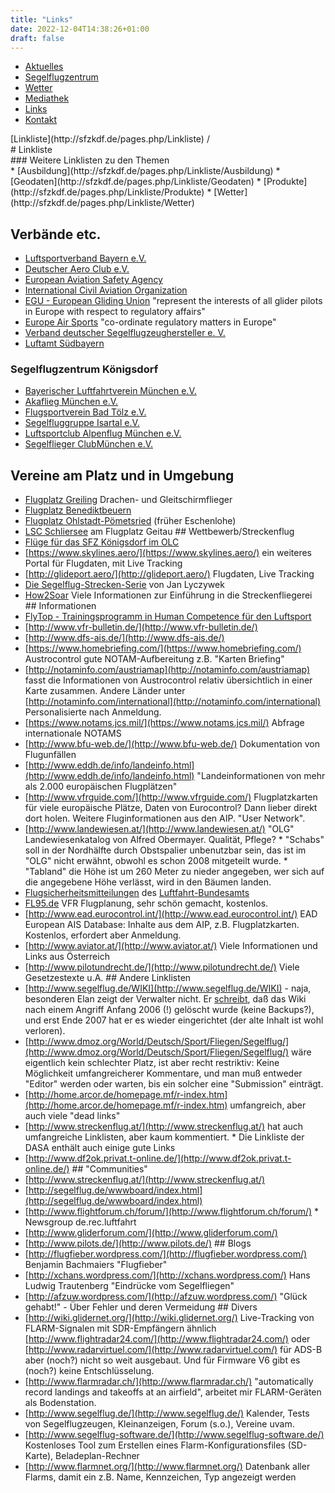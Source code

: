 ```yaml
---
title: "Links"
date: 2022-12-04T14:38:26+01:00
draft: false
---
```



* [Aktuelles](http://sfzkdf.de/pages.php/Aktuelles/Aktuelles) 
* [Segelflugzentrum](http://sfzkdf.de/pages.php/Front/Segelflugzentrum) 
* [Wetter](http://sfzkdf.de/pages.php/Front/Wetter)
* [Mediathek](http://sfzkdf.de/pages.php/Mediathek/Mediathek) 
* [Links](http://sfzkdf.de/pages.php/Linkliste/Linkliste) 
* [Kontakt](http://sfzkdf.de/pages.php/Front/Kontakt)

<div class="pagegroup">[Linkliste](http://sfzkdf.de/pages.php/Linkliste) /</div>

<div id="wikititle"># Linkliste</div>

<div id="wikitext">

<div class="linkbox">

<div class="inbox">### Weitere Linklisten zu den Themen

<div class="fpltitle">* [Ausbildung](http://sfzkdf.de/pages.php/Linkliste/Ausbildung) * [Geodaten](http://sfzkdf.de/pages.php/Linkliste/Geodaten) * [Produkte](http://sfzkdf.de/pages.php/Linkliste/Produkte) * [Wetter](http://sfzkdf.de/pages.php/Linkliste/Wetter)</div>

</div>

</div>

## Verbände etc. 
* [Luftsportverband Bayern e.V.](http://www.lvbay.de/)
 * [Deutscher Aero Club e.V.](http://www.daec.de/)
 * [European Aviation Safety Agency](http://www.easa.eu.int)
 * [International Civil Aviation Organization](http://www.icao.int/)
 * [EGU - European Gliding Union](http://www.egu-info.org/) "represent the interests of all glider pilots in Europe with respect to regulatory affairs"
 * [Europe Air Sports](http://www.europe-airsports.fai.org/) "co-ordinate regulatory matters in Europe"
 * [Verband deutscher Segelflugzeughersteller e. V.](http://www.glider-manufacturers.de/)
 * [Luftamt Südbayern](http://www.regierung.oberbayern.bayern.de/bereich2/2wirueberuns/2sgvorstell/25sgvorstel/sg25.htm) 


 ### Segelflugzentrum Königsdorf

 * [Bayerischer Luftfahrtverein München e.V.](http://www.fliegerinfo.de)
 * [Akaflieg München e.V.](http://www.akaflieg.vo.tu-muenchen.de/)
 * [Flugsportverein Bad Tölz e.V.](http://fsvbadtoelz.de/)
 * [Segelfluggruppe Isartal e.V.](http://www.sfgi.de)
 * [Luftsportclub Alpenflug München e.V.](http://www.lsc-alpenflug-muenchen.de)
 * [Segelflieger ClubMünchen e.V.](http://www.segelfliegerclub-muenchen.de/)

## Vereine am Platz und in Umgebung
 * [Flugplatz Greiling](http://www.lsv-greiling.de/) Drachen- und Gleitschirmflieger
 * [Flugplatz Benediktbeuern](http://www.sg-benediktbeuern.de/)
 * [Flugplatz Ohlstadt-Pömetsried](http://www.sportfliegergruppe-werdenfels.de/) (früher Eschenlohe)
 * [LSC Schliersee](http://www.lsc-schliersee.de/) am Flugplatz Geitau ## Wettbewerb/Streckenflug
 * [Flüge für das SFZ Königsdorf im OLC](http://www.onlinecontest.org/olc-2.0/gliding/flightsOfClub.html?cc=2761)
 * [https://www.skylines.aero/](https://www.skylines.aero/) ein weiteres Portal für Flugdaten, mit Live Tracking
 * [http://glideport.aero/](http://glideport.aero/) Flugdaten, Live Tracking
 * [Die Segelflug-Strecken-Serie](http://home.snafu.de/msch/Streckenflug/fliegen.html) von Jan Lyczywek
 * [How2Soar](http://www.how2soar.de/) Viele Informationen zur Einführung in die Streckenfliegerei ## Informationen
 * [FlyTop - Trainingsprogramm in Human Competence für den Luftsport](http://www.fly-top.de/)
 * [http://www.vfr-bulletin.de/](http://www.vfr-bulletin.de/)
 * [http://www.dfs-ais.de/](http://www.dfs-ais.de/)
 * [https://www.homebriefing.com/](https://www.homebriefing.com/) Austrocontrol gute NOTAM-Aufbereitung z.B. "Karten Briefing"
  * [http://notaminfo.com/austriamap](http://notaminfo.com/austriamap) fasst die Informationen von Austrocontrol relativ übersichtlich in einer Karte zusammen. Andere Länder unter [http://notaminfo.com/international](http://notaminfo.com/international) Personalisierte nach Anmeldung.
  * [https://www.notams.jcs.mil/](https://www.notams.jcs.mil/) Abfrage internationale NOTAMS
  * [http://www.bfu-web.de/](http://www.bfu-web.de/) Dokumentation von Flugunfällen
  * [http://www.eddh.de/info/landeinfo.html](http://www.eddh.de/info/landeinfo.html) "Landeinformationen von mehr als 2.000 europäischen Flugplätzen"
  * [http://www.vfrguide.com/](http://www.vfrguide.com/) Flugplatzkarten für viele europäische Plätze, Daten von Eurocontrol? Dann lieber direkt dort holen. Weitere Fluginformationen aus den AIP. "User Network".
  * [http://www.landewiesen.at/](http://www.landewiesen.at/) "OLG" Landewiesenkatalog von Alfred Obermayer. Qualität, Pflege? * "Schabs" soll in der Nordhälfte durch Obstspalier unbenutzbar sein, das ist im "OLG" nicht erwähnt, obwohl es schon 2008 mitgeteilt wurde. * "Tabland" die Höhe ist um 260 Meter zu nieder angegeben, wer sich auf die angegebene Höhe verlässt, wird in den Bäumen landen.
  * [Flugsicherheitsmitteilungen](http://www.lba.de/cln_009/nn_54146/DE/Oeffentlichkeitsarbeit/FSM/FSM__Tabelle.html) des [Luftfahrt-Bundesamts](http://www.lba.de)
  * [FL95.de](http://fl95.de/) VFR Flugplanung, sehr schön gemacht, kostenlos.
  * [http://www.ead.eurocontrol.int/](http://www.ead.eurocontrol.int/) EAD European AIS Database: Inhalte aus dem AIP, z.B. Flugplatzkarten. Kostenlos, erfordert aber Anmeldung.
  * [http://www.aviator.at/](http://www.aviator.at/) Viele Informationen und Links aus Österreich
  * [http://www.pilotundrecht.de/](http://www.pilotundrecht.de/) Viele Gesetzestexte u.A. ## Andere Linklisten
  * [http://www.segelflug.de/WIKI](http://www.segelflug.de/WIKI) - naja, besonderen Elan zeigt der Verwalter nicht. Er [schreibt](http://www.segelflug.de/WIKI/doku.php?id=admin:news), daß das Wiki nach einem Angriff Anfang 2006 (!) gelöscht wurde (keine Backups?), und erst Ende 2007 hat er es wieder eingerichtet (der alte Inhalt ist wohl verloren).
  * [http://www.dmoz.org/World/Deutsch/Sport/Fliegen/Segelflug/](http://www.dmoz.org/World/Deutsch/Sport/Fliegen/Segelflug/) wäre eigentlich kein schlechter Platz, ist aber recht restriktiv: Keine Möglichkeit umfangreicherer Kommentare, und man muß entweder "Editor" werden oder warten, bis ein solcher eine "Submission" einträgt.
  * [http://home.arcor.de/homepage.mf/r-index.htm](http://home.arcor.de/homepage.mf/r-index.htm) umfangreich, aber auch viele "dead links"
  * [http://www.streckenflug.at/](http://www.streckenflug.at/) hat auch umfangreiche Linklisten, aber kaum kommentiert. * Die Linkliste der DASA enthält auch einige gute Links
  * [http://www.df2ok.privat.t-online.de/](http://www.df2ok.privat.t-online.de/) ## "Communities"
  * [http://www.streckenflug.at/](http://www.streckenflug.at/)
  * [http://segelflug.de/wwwboard/index.html](http://segelflug.de/wwwboard/index.html)
  * [http://www.flightforum.ch/forum/](http://www.flightforum.ch/forum/) * Newsgroup de.rec.luftfahrt
  * [http://www.gliderforum.com/](http://www.gliderforum.com/)
  * [http://www.pilots.de/](http://www.pilots.de/) ## Blogs
  * [http://flugfieber.wordpress.com/](http://flugfieber.wordpress.com/) Benjamin Bachmaiers "Flugfieber"
  * [http://xchans.wordpress.com/](http://xchans.wordpress.com/) Hans Ludwig Trautenberg "Eindrücke vom Segelfliegen"
  * [http://afzuw.wordpress.com/](http://afzuw.wordpress.com/) "Glück gehabt!" - Über Fehler und deren Vermeidung ## Divers
  * [http://wiki.glidernet.org/](http://wiki.glidernet.org/) Live-Tracking von FLARM-Signalen mit SDR-Empfängern ähnlich [http://www.flightradar24.com/](http://www.flightradar24.com/) oder [http://www.radarvirtuel.com/](http://www.radarvirtuel.com/) für ADS-B aber (noch?) nicht so weit ausgebaut. Und für Firmware V6 gibt es (noch?) keine Entschlüsselung.
  * [http://www.flarmradar.ch/](http://www.flarmradar.ch/) "automatically record landings and takeoffs at an airfield", arbeitet mir FLARM-Geräten als Bodenstation.
  * [http://www.segelflug.de/](http://www.segelflug.de/) Kalender, Tests von Segelflugzeugen, Kleinanzeigen, Forum (s.o.), Vereine uvam.
  * [http://www.segelflug-software.de/](http://www.segelflug-software.de/) Kostenloses Tool zum Erstellen eines Flarm-Konfigurationsfiles (SD-Karte), Beladeplan-Rechner
  * [http://www.flarmnet.org/](http://www.flarmnet.org/) Datenbank aller Flarms, damit ein z.B. Name, Kennzeichen, Typ angezeigt werden</div>